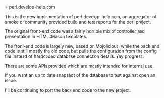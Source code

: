 = perl.develop-help.com

This is the new implementation of perl.develop-help.com, an aggregator
of smoke or community provided build and test reports for the perl
project.

The original front-end code was a fairly horrible mix of controller
and presentation in HTML::Mason templates.

The front-end code is largely new, based on Mojolicious, while the
back end code is still mostly the old code, but pulls the
configuration from the config file instead of hardcoded database
connection details.  Yay progress.

There are some APIs provided which are mostly intended for internal
use.

If you want an up to date snapshot of the database to test against
open an issue.

I'll be continuing to port the back end code to the new project.